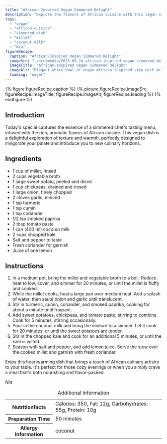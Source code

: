 ```yaml
---
title: "African-Inspired Vegan Simmered Delight"
description: "Explore the flavors of African cuisine with this vegan simmered dish featuring millet, sweet potatoes, and chickpeas in a coconut milk broth, seasoned with aromatic spices."
tags:
  - "vegan"
  - "african-cuisine"
  - "simmered-dish"
  - "millet"
  - "coconut-milk"
  - "Nia"
figureRecipe: 
  caption: "African-Inspired Vegan Simmered Delight"
  imageSrc: "./src/media/2025-09-24-african-inspired-vegan-simmered-delight-1593.png"
  imageTitle: "African-Inspired Vegan Simmered Delight"
  imageAlt: "Elegant white bowl of vegan African-inspired stew with millet, sweet potatoes, and chickpeas, garnished with coriander. Silverware and water glass complement the setting."
  loading: "eager"
---
```


{% figure figureRecipe.caption %}
{% picture figureRecipe.imageSrc, figureRecipe.imageTitle, figureRecipe.imageAlt, figureRecipe.loading %}
{% endfigure %}

## Introduction

Today's special captures the essence of a simmered chef's tasting menu, infused with the rich, aromatic flavors of African cuisine. This vegan dish is a delightful exploration of texture and warmth, perfectly designed to invigorate your palate and introduce you to new culinary horizons.

## Ingredients

* 1 cup of millet, rinsed
* 2 cups vegetable broth
* 1 large sweet potato, peeled and diced
* 1 cup chickpeas, drained and rinsed
* 1 large onion, finely chopped
* 2 cloves garlic, minced
* 1 tsp turmeric
* 1 tsp cumin
* 1 tsp coriander
* 1/2 tsp smoked paprika
* 2 tbsp tomato paste
* 1 can (400 ml) coconut milk
* 2 cups chopped kale
* Salt and pepper to taste
* Fresh coriander for garnish
* Juice of one lemon

## Instructions

1. In a medium pot, bring the millet and vegetable broth to a boil. Reduce heat to low, cover, and simmer for 20 minutes, or until the millet is fluffy and cooked.
2. While the millet cooks, heat a large pan over medium heat. Add a splash of water, then sauté onion and garlic until translucent.
3. Stir in turmeric, cumin, coriander, and smoked paprika, cooking for about a minute until fragrant.
4. Add sweet potatoes, chickpeas, and tomato paste, stirring to combine. Cook for 5 minutes, stirring occasionally.
5. Pour in the coconut milk and bring the mixture to a simmer. Let it cook for 20 minutes, or until the sweet potatoes are tender.
6. Stir in the chopped kale and cook for an additional 5 minutes, or until the kale is wilted.
7. Season with salt and pepper, and add lemon juice. Serve the stew over the cooked millet and garnish with fresh coriander.

Enjoy this heartwarming dish that brings a touch of African culinary artistry to your table. It's perfect for those cozy evenings or when you simply crave a meal that's both nourishing and flavor-packed.

*Nia*

<table><caption class='sr-only'>Additional Information</caption><tr><th>Nutritionfacts</th><td>Calories: 350, Fat: 12g, Carbohydrates: 55g, Protein: 10g&nbsp;</td></tr><tr><th>Preparation Time</th><td>50 minutes&nbsp;</td></tr><tr><th>Allergy Information</th><td>coconut&nbsp;</td></tr></table>


